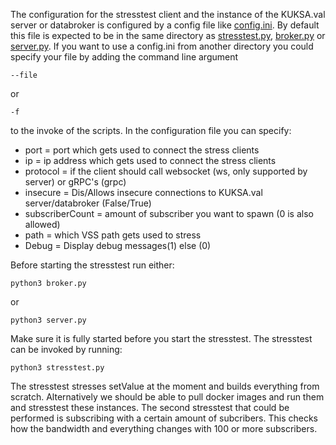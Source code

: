 The configuration for the stresstest client and the instance of the KUKSA.val server or databroker is configured by a config file like [config.ini](config.ini). By default this file is expected to be in the same directory as [stresstest.py](client.py), [broker.py](broker.py) or [server.py](server.py). If you want to use a config.ini from another directory you could specify your file by adding the command line argument 
``` 
--file 
``` 
or 
``` 
-f 
``` 
to the invoke of the scripts.
In the configuration file you can specify:
* port = port which gets used to connect the stress clients
* ip = ip address which gets used to connect the stress clients
* protocol = if the client should call websocket (ws, only supported by server) or gRPC's (grpc)
* insecure = Dis/Allows insecure connections to KUKSA.val server/databroker (False/True)
* subscriberCount = amount of subscriber you want to spawn (0 is also allowed)
* path = which VSS path gets used to stress
* Debug = Display debug messages(1) else (0)

Before starting the stresstest run either: 
``` 
python3 broker.py 
``` 
or 
``` 
python3 server.py
```
Make sure it is fully started before you start the stresstest.
The stresstest can be invoked by running: 
```
python3 stresstest.py 
```


The stresstest stresses setValue at the moment and builds everything from scratch. Alternatively we should be able to pull docker images and run them and stresstest these instances. The second stresstest that could be performed is subscribing with a certain amount of subcribers. This checks how the bandwidth and everything changes with 100 or more subscribers.